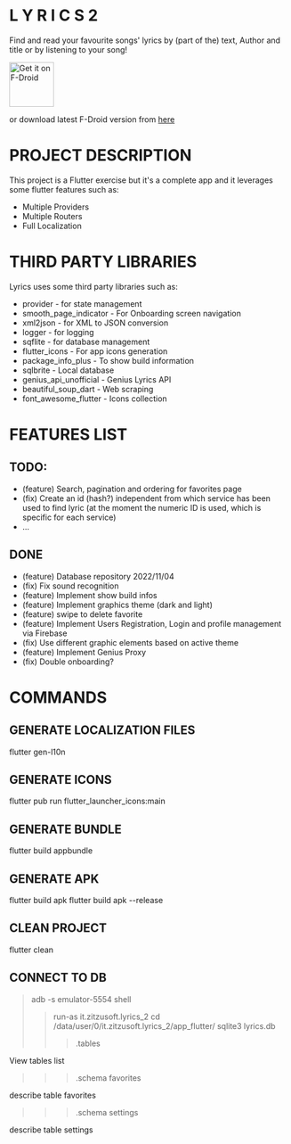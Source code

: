 # L Y R I C S   2
Find and read your favourite songs' lyrics by (part of the) text, Author and title or by listening to your song!

[<img src="https://fdroid.gitlab.io/artwork/badge/get-it-on.png"
alt="Get it on F-Droid"
height="80">](https://f-droid.org/packages/it.zitzusoft.lyrics_2/)

or download latest F-Droid version from [here](https://github.com/f-leoni/lyrics2/releases/download/v1.0.23_fdroid/lyrics_2_release_v1.0.23.apk)

# PROJECT DESCRIPTION
This project is a Flutter exercise but it's a complete app and it leverages some flutter features such as:
* Multiple Providers
* Multiple Routers
* Full Localization

# THIRD PARTY LIBRARIES
Lyrics uses some third party libraries such as:
* provider - for state management
* smooth_page_indicator - For Onboarding screen navigation
* xml2json - for XML to JSON conversion
* logger - for logging
* sqflite - for database management
* flutter_icons - For app icons generation
* package_info_plus - To show build information
* sqlbrite - Local database
* genius_api_unofficial - Genius Lyrics API
* beautiful_soup_dart - Web scraping
* font_awesome_flutter - Icons collection

# FEATURES LIST
## TODO:
* (feature) Search, pagination and ordering for favorites page
* (fix) Create an id (hash?) independent from which service has been used
  to find lyric (at the moment the numeric ID is used, which is
  specific for each service)
* ...

## DONE
* (feature) Database repository 2022/11/04
* (fix) Fix sound recognition
* (feature) Implement show build infos
* (feature) Implement graphics theme (dark and light)
* (feature) swipe to delete favorite
* (feature) Implement Users Registration, Login and profile management via Firebase
* (fix) Use different graphic elements based on active theme
* (feature) Implement Genius Proxy
* (fix) Double onboarding?

# COMMANDS
## GENERATE LOCALIZATION FILES
flutter gen-l10n

## GENERATE ICONS
flutter pub run flutter_launcher_icons:main

## GENERATE BUNDLE
flutter build appbundle

## GENERATE APK
flutter build apk
flutter build apk --release

## CLEAN PROJECT
flutter clean

## CONNECT TO DB
> adb -s emulator-5554 shell
> > run-as it.zitzusoft.lyrics_2
> > cd /data/user/0/it.zitzusoft.lyrics_2/app_flutter/
> > sqlite3 lyrics.db
> > > .tables

View tables list
> > > .schema favorites

describe table favorites
> > > .schema settings

describe table settings
